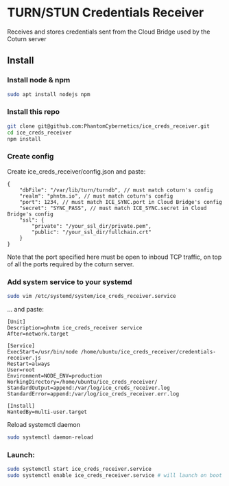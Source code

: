 # TURN/STUN Credentials Receiver

Receives and stores credentials sent from the Cloud Bridge used by the Coturn server 

## Install

### Install node & npm

```bash
sudo apt install nodejs npm
```

### Install this repo
```bash
git clone git@github.com:PhantomCybernetics/ice_creds_receiver.git 
cd ice_creds_receiver
npm install
```

### Create config
Create ice_creds_receiver/config.json and paste:
```jsonc
{
    "dbFile": "/var/lib/turn/turndb", // must match coturn's config
    "realm": "phntm.io", // must match coturn's config
    "port": 1234, // must match ICE_SYNC.port in Cloud Bridge's config
    "secret": "SYNC_PASS", // must match ICE_SYNC.secret in Cloud Bridge's config
    "ssl": {
        "private": "/your_ssl_dir/private.pem",
        "public": "/your_ssl_dir/fullchain.crt"
    }
}
```
Note that the port specified here must be open to inboud TCP traffic, on top of all the ports required by the coturn server.

### Add system service to your systemd
```bash
sudo vim /etc/systemd/system/ice_creds_receiver.service
```
... and paste:
```
[Unit]
Description=phntm ice_creds_receiver service
After=network.target

[Service]
ExecStart=/usr/bin/node /home/ubuntu/ice_creds_receiver/credentials-receiver.js
Restart=always
User=root
Environment=NODE_ENV=production
WorkingDirectory=/home/ubuntu/ice_creds_receiver/
StandardOutput=append:/var/log/ice_creds_receiver.log
StandardError=append:/var/log/ice_creds_receiver.err.log

[Install]
WantedBy=multi-user.target
```
Reload systemctl daemon
```bash
sudo systemctl daemon-reload
```

### Launch:
```bash
sudo systemctl start ice_creds_receiver.service
sudo systemctl enable ice_creds_receiver.service # will launch on boot
```